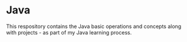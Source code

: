 # Java

This respository contains the Java basic operations and concepts along with projects - as part of my Java learning process. 